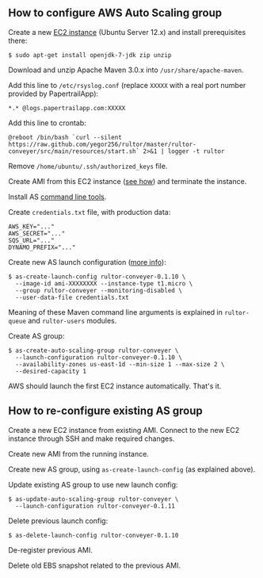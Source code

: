 ## How to configure AWS Auto Scaling group

Create a new [EC2 instance](http://aws.amazon.com/ec2/)
(Ubuntu Server 12.x) and install prerequisites there:

```
$ sudo apt-get install openjdk-7-jdk zip unzip
```

Download and unzip Apache Maven 3.0.x into `/usr/share/apache-maven`.

Add this line to `/etc/rsyslog.conf` (replace `XXXXX` with a real port
number provided by PapertrailApp):

```
*.* @logs.papertrailapp.com:XXXXX
```

Add this line to crontab:

```
@reboot /bin/bash `curl --silent https://raw.github.com/yegor256/rultor/master/rultor-conveyer/src/main/resources/start.sh` 2>&1 | logger -t rultor
```

Remove `/home/ubuntu/.ssh/authorized_keys` file.

Create AMI from this EC2 instance
([see how](http://docs.aws.amazon.com/AWSToolkitVS/latest/UserGuide/tkv-create-ami-from-instance.html))
and terminate the instance.

Install AS [command line tools](http://aws.amazon.com/developertools/2535).

Create `credentials.txt` file, with production data:

```
AWS_KEY="..."
AWS_SECRET="..."
SQS_URL="..."
DYNAMO_PREFIX="..."
```

Create new AS launch configuration ([more info](http://docs.aws.amazon.com/AutoScaling/latest/DeveloperGuide/US_BasicSetup.html)):

```
$ as-create-launch-config rultor-conveyer-0.1.10 \
  --image-id ami-XXXXXXXX --instance-type t1.micro \
  --group rultor-conveyer --monitoring-disabled \
  --user-data-file credentials.txt
```

Meaning of these Maven command line arguments is explained in
`rultor-queue` and `rultor-users` modules.

Create AS group:

```
$ as-create-auto-scaling-group rultor-conveyer \
  --launch-configuration rultor-conveyer-0.1.10 \
  --availability-zones us-east-1d --min-size 1 --max-size 2 \
  --desired-capacity 1
```

AWS should launch the first EC2 instance automatically. That's it.

## How to re-configure existing AS group

Create a new EC2 instance from existing AMI. Connect to the new EC2 instance
through SSH and make required changes.

Create new AMI from the running instance.

Create new AS group, using `as-create-launch-config` (as explained above).

Update existing AS group to use new launch config:

```
$ as-update-auto-scaling-group rultor-conveyer \
  --launch-configuration rultor-conveyer-0.1.11
```

Delete previous launch config:

```
$ as-delete-launch-config rultor-conveyer-0.1.10
```

De-register previous AMI.

Delete old EBS snapshot related to the previous AMI.


